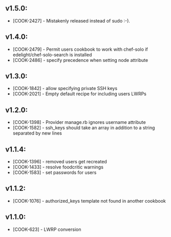 ## v1.5.0:

* [COOK-2427] - Mistakenly released instead of sudo :-).

## v1.4.0:

* [COOK-2479] - Permit users cookbook to work with chef-solo if
  edelight/chef-solo-search is installed
* [COOK-2486] - specify precedence when setting node attribute

## v1.3.0:

* [COOK-1842] - allow specifying private SSH keys
* [COOK-2021] - Empty default recipe for including users LWRPs

## v1.2.0:

* [COOK-1398] - Provider manage.rb ignores username attribute
* [COOK-1582] - ssh_keys should take an array in addition to a string
  separated by new lines

## v1.1.4:

* [COOK-1396] - removed users get recreated
* [COOK-1433] - resolve foodcritic warnings
* [COOK-1583] - set passwords for users

## v1.1.2:

* [COOK-1076] - authorized_keys template not found in another cookbook

## v1.1.0:

* [COOK-623] - LWRP conversion
